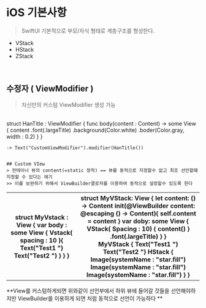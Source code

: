  # iOS 기본사항 

 > SwiftUI 기본적으로 부모/자식 형태로 계층구조를 형성한다.

 * VStack
 * HStack
 * ZStack
 
 </br>

 ## 수정자 ( ViewModifier )

  > 자신만의 커스텀 ViewModifier 생성 가능
  </br>
  struct HanTitle : ViewModifier {
   func body(content : Content) -> some View {
   		content
   			.font(.largeTitle)
   			.background(Color.white)
   			.boder(Color.gray, width : 0.2)
	 }
	}

	-> Text("CustomViewModifier").modifier(HanTitle())


	## Custom VIew 
	> 컨테이너 뷰의 content(=static 정적) == 뷰를 동적으로 지정할수 없고 최조 선언할떄 지정할 수 있다는 애기
	>> 이를 보완하기 위해서 ViewBuilder클로저를 이용하여 동적으로 설정할수 있도록 한다
<table>
	<th>
	 struct MyVstack : View {
	 var body : some View {
	 	Vstack( spacing : 10 ){
	 	 Text("Test1 ")
	 	 Text("Test2 ")
	 		}
		}
	}
	</th>
	<th>
		struct MyVStack<Content: view>: View {
			let content: () -> Content 
			init(@ViewBuilder content: @escaping () -> Content){
			self.content = content
		}
		var doby: some View {
		VStack( Spacing : 10) {
		content()
			}
			.font(.largeTitle)
		}
	}
	<br>
	MyVStack {
	Text("Test1 ")
	Text("Test2 ")
	HStack {
		Image(systemName : "star.fill")
		Image(systemName : "star.fill")
		Image(systemName : "star.fill")
}
}
	</th>
</table>
**View를 커스텀하게되면 위와같이 선언부에서 하위 뷰에 들어갈 것들을 선언해야하지만 ViewBuilder를 이용하게 되면 처럼 동적으로 선언이 가능하다 **




